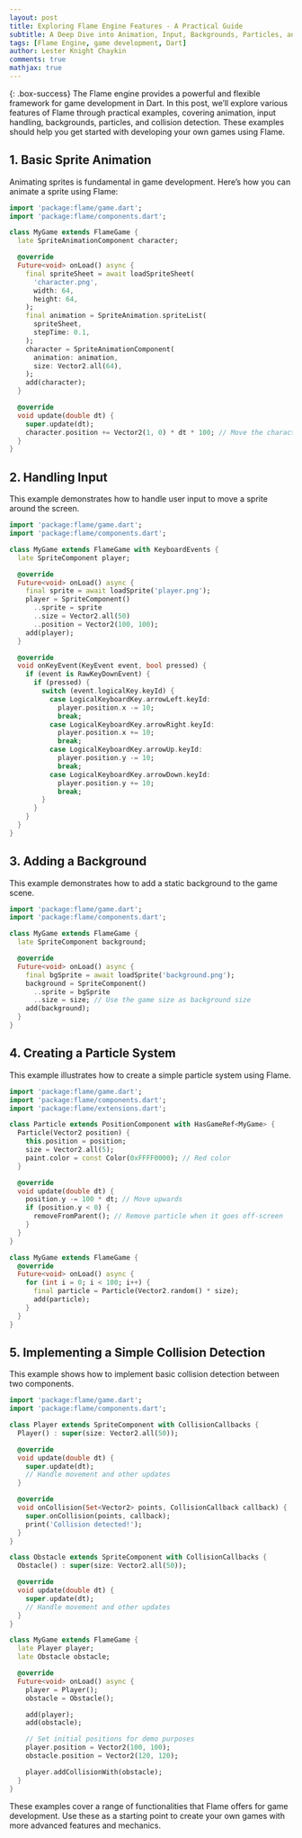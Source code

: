 ```yaml
---
layout: post
title: Exploring Flame Engine Features - A Practical Guide
subtitle: A Deep Dive into Animation, Input, Backgrounds, Particles, and Collisions
tags: [Flame Engine, game development, Dart]
author: Lester Knight Chaykin
comments: true
mathjax: true
---
```


{: .box-success}
The Flame engine provides a powerful and flexible framework for game development in Dart. In this post, we’ll explore various features of Flame through practical examples, covering animation, input handling, backgrounds, particles, and collision detection. These examples should help you get started with developing your own games using Flame.

## 1. Basic Sprite Animation

Animating sprites is fundamental in game development. Here’s how you can animate a sprite using Flame:

```dart
import 'package:flame/game.dart';
import 'package:flame/components.dart';

class MyGame extends FlameGame {
  late SpriteAnimationComponent character;

  @override
  Future<void> onLoad() async {
    final spriteSheet = await loadSpriteSheet(
      'character.png',
      width: 64,
      height: 64,
    );
    final animation = SpriteAnimation.spriteList(
      spriteSheet,
      stepTime: 0.1,
    );
    character = SpriteAnimationComponent(
      animation: animation,
      size: Vector2.all(64),
    );
    add(character);
  }

  @override
  void update(double dt) {
    super.update(dt);
    character.position += Vector2(1, 0) * dt * 100; // Move the character
  }
}
```

## 2. Handling Input

This example demonstrates how to handle user input to move a sprite around the screen.

```dart
import 'package:flame/game.dart';
import 'package:flame/components.dart';

class MyGame extends FlameGame with KeyboardEvents {
  late SpriteComponent player;

  @override
  Future<void> onLoad() async {
    final sprite = await loadSprite('player.png');
    player = SpriteComponent()
      ..sprite = sprite
      ..size = Vector2.all(50)
      ..position = Vector2(100, 100);
    add(player);
  }

  @override
  void onKeyEvent(KeyEvent event, bool pressed) {
    if (event is RawKeyDownEvent) {
      if (pressed) {
        switch (event.logicalKey.keyId) {
          case LogicalKeyboardKey.arrowLeft.keyId:
            player.position.x -= 10;
            break;
          case LogicalKeyboardKey.arrowRight.keyId:
            player.position.x += 10;
            break;
          case LogicalKeyboardKey.arrowUp.keyId:
            player.position.y -= 10;
            break;
          case LogicalKeyboardKey.arrowDown.keyId:
            player.position.y += 10;
            break;
        }
      }
    }
  }
}
```

## 3. Adding a Background

This example demonstrates how to add a static background to the game scene.

```dart
import 'package:flame/game.dart';
import 'package:flame/components.dart';

class MyGame extends FlameGame {
  late SpriteComponent background;

  @override
  Future<void> onLoad() async {
    final bgSprite = await loadSprite('background.png');
    background = SpriteComponent()
      ..sprite = bgSprite
      ..size = size; // Use the game size as background size
    add(background);
  }
}
```

## 4. Creating a Particle System

This example illustrates how to create a simple particle system using Flame.

```dart
import 'package:flame/game.dart';
import 'package:flame/components.dart';
import 'package:flame/extensions.dart';

class Particle extends PositionComponent with HasGameRef<MyGame> {
  Particle(Vector2 position) {
    this.position = position;
    size = Vector2.all(5);
    paint.color = const Color(0xFFFF0000); // Red color
  }

  @override
  void update(double dt) {
    position.y -= 100 * dt; // Move upwards
    if (position.y < 0) {
      removeFromParent(); // Remove particle when it goes off-screen
    }
  }
}

class MyGame extends FlameGame {
  @override
  Future<void> onLoad() async {
    for (int i = 0; i < 100; i++) {
      final particle = Particle(Vector2.random() * size);
      add(particle);
    }
  }
}
```

## 5. Implementing a Simple Collision Detection

This example shows how to implement basic collision detection between two components.

```dart
import 'package:flame/game.dart';
import 'package:flame/components.dart';

class Player extends SpriteComponent with CollisionCallbacks {
  Player() : super(size: Vector2.all(50));

  @override
  void update(double dt) {
    super.update(dt);
    // Handle movement and other updates
  }

  @override
  void onCollision(Set<Vector2> points, CollisionCallback callback) {
    super.onCollision(points, callback);
    print('Collision detected!');
  }
}

class Obstacle extends SpriteComponent with CollisionCallbacks {
  Obstacle() : super(size: Vector2.all(50));

  @override
  void update(double dt) {
    super.update(dt);
    // Handle movement and other updates
  }
}

class MyGame extends FlameGame {
  late Player player;
  late Obstacle obstacle;

  @override
  Future<void> onLoad() async {
    player = Player();
    obstacle = Obstacle();

    add(player);
    add(obstacle);

    // Set initial positions for demo purposes
    player.position = Vector2(100, 100);
    obstacle.position = Vector2(120, 120);

    player.addCollisionWith(obstacle);
  }
}
```

These examples cover a range of functionalities that Flame offers for game development. Use these as a starting point to create your own games with more advanced features and mechanics.